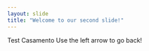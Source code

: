 ```yaml
---
layout: slide
title: "Welcome to our second slide!"
---
```

Test Casamento
Use the left arrow to go back!
